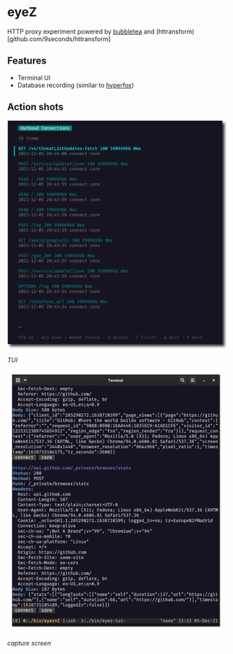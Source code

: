 # eyeZ

HTTP proxy experiment powered by [bubbletea](https://github.com/charmbracelet) and (httransform)[github.com/9seconds/httransform]

## Features

* Terminal UI
* Database recording (similar to [hyperfox](https://github.com/malfunkt/hyperfox))

## Action shots

![](docs/tui.png)

_TUI_

![](docs/eyez.png)

_capture screen_